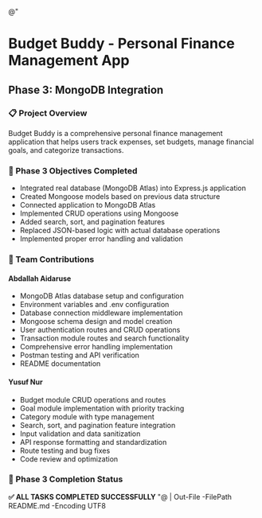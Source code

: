 @"
# Budget Buddy - Personal Finance Management App

## Phase 3: MongoDB Integration

### 📋 Project Overview
Budget Buddy is a comprehensive personal finance management application that helps users track expenses, set budgets, manage financial goals, and categorize transactions.

### 🎯 Phase 3 Objectives Completed
- Integrated real database (MongoDB Atlas) into Express.js application
- Created Mongoose models based on previous data structure
- Connected application to MongoDB Atlas
- Implemented CRUD operations using Mongoose
- Added search, sort, and pagination features
- Replaced JSON-based logic with actual database operations
- Implemented proper error handling and validation

### 👥 Team Contributions

#### Abdallah Aidaruse
- MongoDB Atlas database setup and configuration
- Environment variables and .env configuration
- Database connection middleware implementation
- Mongoose schema design and model creation
- User authentication routes and CRUD operations
- Transaction module routes and search functionality
- Comprehensive error handling implementation
- Postman testing and API verification
- README documentation

#### Yusuf Nur
- Budget module CRUD operations and routes
- Goal module implementation with priority tracking
- Category module with type management
- Search, sort, and pagination feature integration
- Input validation and data sanitization
- API response formatting and standardization
- Route testing and bug fixes
- Code review and optimization

### 🎉 Phase 3 Completion Status
**✅ ALL TASKS COMPLETED SUCCESSFULLY**
"@ | Out-File -FilePath README.md -Encoding UTF8